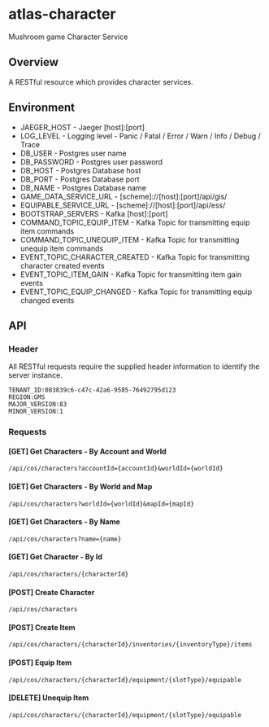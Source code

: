 # atlas-character
Mushroom game Character Service

## Overview

A RESTful resource which provides character services.

## Environment

- JAEGER_HOST - Jaeger [host]:[port]
- LOG_LEVEL - Logging level - Panic / Fatal / Error / Warn / Info / Debug / Trace
- DB_USER - Postgres user name
- DB_PASSWORD - Postgres user password
- DB_HOST - Postgres Database host
- DB_PORT - Postgres Database port
- DB_NAME - Postgres Database name
- GAME_DATA_SERVICE_URL - [scheme]://[host]:[port]/api/gis/
- EQUIPABLE_SERVICE_URL - [scheme]://[host]:[port]/api/ess/
- BOOTSTRAP_SERVERS - Kafka [host]:[port]
- COMMAND_TOPIC_EQUIP_ITEM - Kafka Topic for transmitting equip item commands
- COMMAND_TOPIC_UNEQUIP_ITEM - Kafka Topic for transmitting unequip item commands
- EVENT_TOPIC_CHARACTER_CREATED - Kafka Topic for transmitting character created events
- EVENT_TOPIC_ITEM_GAIN - Kafka Topic for transmitting item gain events
- EVENT_TOPIC_EQUIP_CHANGED - Kafka Topic for transmitting equip changed events

## API

### Header

All RESTful requests require the supplied header information to identify the server instance.

```
TENANT_ID:083839c6-c47c-42a6-9585-76492795d123
REGION:GMS
MAJOR_VERSION:83
MINOR_VERSION:1
```

### Requests

#### [GET] Get Characters - By Account and World

```/api/cos/characters?accountId={accountId}&worldId={worldId}```

#### [GET] Get Characters - By World and Map

```/api/cos/characters?worldId={worldId}&mapId={mapId}```

#### [GET] Get Characters - By Name

```/api/cos/characters?name={name}```

#### [GET] Get Character - By Id

```/api/cos/characters/{characterId}```

#### [POST] Create Character

```/api/cos/characters```

#### [POST] Create Item

```/api/cos/characters/{characterId}/inventories/{inventoryType}/items```

#### [POST] Equip Item

```/api/cos/characters/{characterId}/equipment/{slotType}/equipable```

#### [DELETE] Unequip Item

```/api/cos/characters/{characterId}/equipment/{slotType}/equipable```
